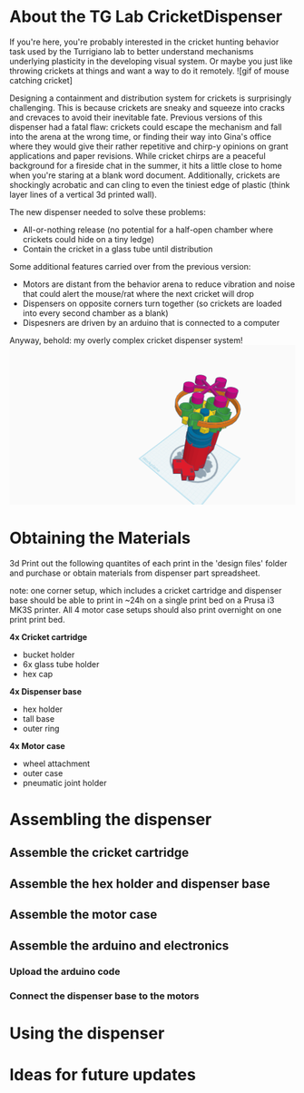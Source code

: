 # About the TG Lab CricketDispenser

If you're here, you're probably interested in the cricket hunting behavior task used by the Turrigiano lab to better understand mechanisms underlying plasticity in the developing visual system. Or maybe you just like throwing crickets at things and want a way to do it remotely.
![gif of mouse catching cricket]


Designing a containment and distribution system for crickets is surprisingly challenging. This is because crickets are sneaky and squeeze into cracks and crevaces to avoid their inevitable fate. Previous versions of this dispenser had a fatal flaw: crickets could escape the mechanism and fall into the arena at the wrong time, or finding their way into Gina's office where they would give their rather repetitive and chirp-y opinions on grant applications and paper revisions. While cricket chirps are a peaceful background for a fireside chat in the summer, it hits a little close to home when you're staring at a blank word document. Additionally, crickets are shockingly acrobatic and can cling to even the tiniest edge of plastic (think layer lines of a vertical 3d printed wall). 

The new dispenser needed to solve these problems:
* All-or-nothing release (no potential for a half-open chamber where crickets could hide on a tiny ledge)
* Contain the cricket in a glass tube until distribution

Some additional features carried over from the previous version:
*  Motors are distant from the behavior arena to reduce vibration and noise that could alert the mouse/rat where the next cricket will drop
*  Dispensers on opposite corners turn together (so crickets are loaded into every second chamber as a blank)
*  Dispesners are driven by an arduino that is connected to a computer

Anyway, behold: my overly complex cricket dispenser system!
![rendering of assembled dispenser](https://github.com/regisshan/CricketDispenser/blob/main/images/Final%20-%20all%20together%20now.png)



# Obtaining the Materials

3d Print out the following quantites of each print in the 'design files' folder and purchase or obtain materials from dispenser part spreadsheet.

note: one corner setup, which includes a cricket cartridge and dispenser base should be able to print in ~24h on a single print bed on a Prusa i3 MK3S printer. All 4 motor case setups should also print overnight on one print print bed. 



**4x Cricket cartridge**
   - bucket holder
   - 6x glass tube holder
   - hex cap 

**4x Dispenser base**
  - hex holder
  - tall base
  - outer ring

 **4x Motor case**
   - wheel attachment
   - outer case
   - pneumatic joint holder

# Assembling the dispenser

## Assemble the cricket cartridge

## Assemble the hex holder and dispenser base

## Assemble the motor case

## Assemble the arduino and electronics

### Upload the arduino code

### Connect the dispenser base to the motors
   
# Using the dispenser

# Ideas for future updates

